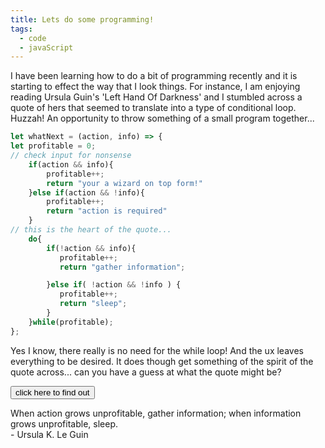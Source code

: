 ```yaml
---
title: Lets do some programming!
tags:
  - code
  - javaScript
---
```



I have been learning how to do a bit of programming recently and it is starting
to effect the way that I look things. For instance, I am enjoying reading Ursula
Guin's 'Left Hand Of Darkness' and I stumbled across a quote of hers that seemed
to translate into a type of conditional loop. Huzzah! An opportunity to throw
something of a small program together...

``` js
let whatNext = (action, info) => {
let profitable = 0;
// check input for nonsense
    if(action && info){
        profitable++;
        return "your a wizard on top form!"
    }else if(action && !info){
        profitable++;
        return "action is required"
    }
// this is the heart of the quote...
    do{
        if(!action && info){
           profitable++;
           return "gather information";

        }else if( !action && !info ) {
           profitable++;
           return "sleep";
        }
    }while(profitable);
};
```

Yes I know, there really is no need for the while loop! And the ux leaves
everything to be desired. It does though get something of the spirit of the
quote across... can you have a guess at what the quote might be?

<script type="text/javascript">
let answer = () => {
    let Quote = document.getElementById("UrsulaQuote");
    let clicked = document.getElementById("clickMe");
    clicked.classList.add("hidden")
    Quote.classList.remove("hidden")
};
</script>
<div class="flex justify-center">
<input id="clickMe" class="bg-blue-300 hover:bg-yellow-200 p-1 px-2 my-3 rounded-sm" type="button" onclick="answer()" value="click here to find out" />
</div>

<div id="UrsulaQuote" class="hidden py-3 italic text-gray-700"> 
<p>When action grows unprofitable, gather information; when information grows
unprofitable, sleep. <br> - Ursula K. Le Guin</p>
</div>

